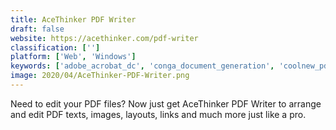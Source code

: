 ```yaml
---
title: AceThinker PDF Writer
draft: false 
website: https://acethinker.com/pdf-writer
classification: ['']
platform: ['Web', 'Windows']
keywords: ['adobe_acrobat_dc', 'conga_document_generation', 'coolnew_pdf', 'easy_pdf', 'foxit_phantompdf', 'madcap_flare', 'microsoft_word', 'nitro_productivity_suite', 'pdf_candy', 'pdf-shuffler', 'pdf-xchange_editor', 'pdfelement', 'pdfill', 'pdfsam', 'pages', 'samepage', 'vim', 'xtensio', 'zoho_docs', 'ilovepdf']
image: 2020/04/AceThinker-PDF-Writer.png
---
```

Need to edit your PDF files? Now just get AceThinker PDF Writer to arrange and edit PDF texts, images, layouts, links and much more just like a pro.